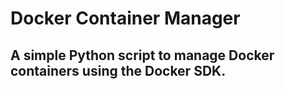 # Docker Container Manager

## A simple Python script to manage Docker containers using the Docker SDK.